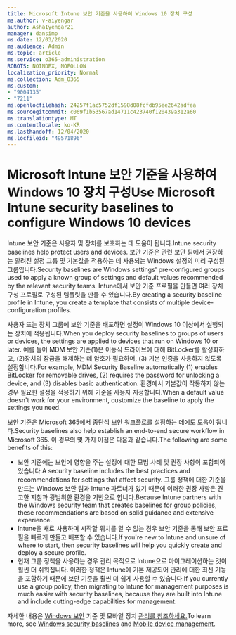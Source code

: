 ```yaml
---
title: Microsoft Intune 보안 기준을 사용하여 Windows 10 장치 구성
ms.author: v-aiyengar
author: AshaIyengar21
manager: dansimp
ms.date: 12/03/2020
ms.audience: Admin
ms.topic: article
ms.service: o365-administration
ROBOTS: NOINDEX, NOFOLLOW
localization_priority: Normal
ms.collection: Adm_O365
ms.custom:
- "9004135"
- "7211"
ms.openlocfilehash: 24257f1ac5752df1598d08fcfdb95ee2642adfea
ms.sourcegitcommit: c069f1b53567ad14711c423740f120439a312a60
ms.translationtype: MT
ms.contentlocale: ko-KR
ms.lasthandoff: 12/04/2020
ms.locfileid: "49571896"
---
```

# <a name="use-microsoft-intune-security-baselines-to-configure-windows-10-devices"></a><span data-ttu-id="c62cc-102">Microsoft Intune 보안 기준을 사용하여 Windows 10 장치 구성</span><span class="sxs-lookup"><span data-stu-id="c62cc-102">Use Microsoft Intune security baselines to configure Windows 10 devices</span></span>

<span data-ttu-id="c62cc-103">Intune 보안 기준은 사용자 및 장치를 보호하는 데 도움이 됩니다.</span><span class="sxs-lookup"><span data-stu-id="c62cc-103">Intune security baselines help protect users and devices.</span></span> <span data-ttu-id="c62cc-104">보안 기준은 관련 보안 팀에서 권장하는 알려진 설정 그룹 및 기본값을 적용하는 데 사용되는 Windows 설정의 미리 구성된 그룹입니다.</span><span class="sxs-lookup"><span data-stu-id="c62cc-104">Security baselines are Windows settings' pre-configured groups used to apply a known group of settings and default values recommended by the relevant security teams.</span></span> <span data-ttu-id="c62cc-105">Intune에서 보안 기준 프로필을 만들면 여러 장치 구성 프로필로 구성된 템플릿을 만들 수 있습니다.</span><span class="sxs-lookup"><span data-stu-id="c62cc-105">By creating a security baseline profile in Intune, you create a template that consists of multiple device-configuration profiles.</span></span>

<span data-ttu-id="c62cc-106">사용자 또는 장치 그룹에 보안 기준을 배포하면 설정이 Windows 10 이상에서 실행되는 장치에 적용됩니다.</span><span class="sxs-lookup"><span data-stu-id="c62cc-106">When you deploy security baselines to groups of users or devices, the settings are applied to devices that run on Windows 10 or later.</span></span> <span data-ttu-id="c62cc-107">예를 들어 MDM 보안 기준(1)은 이동식 드라이브에 대해 BitLocker를 활성화하고, (2)장치의 잠금을 해제하는 데 암호가 필요하며, (3) 기본 인증을 사용하지 않도록 설정합니다.</span><span class="sxs-lookup"><span data-stu-id="c62cc-107">For example, MDM Security Baseline automatically (1) enables BitLocker for removable drives, (2) requires the password for unlocking a device, and (3) disables basic authentication.</span></span> <span data-ttu-id="c62cc-108">환경에서 기본값이 작동하지 않는 경우 필요한 설정을 적용하기 위해 기준을 사용자 지정합니다.</span><span class="sxs-lookup"><span data-stu-id="c62cc-108">When a default value doesn't work for your environment, customize the baseline to apply the settings you need.</span></span>

<span data-ttu-id="c62cc-109">보안 기준은 Microsoft 365에서 종단식 보안 워크플로를 설정하는 데에도 도움이 됩니다.</span><span class="sxs-lookup"><span data-stu-id="c62cc-109">Security baselines also help establish an end-to-end secure workflow in Microsoft 365.</span></span> <span data-ttu-id="c62cc-110">이 경우의 몇 가지 이점은 다음과 같습니다.</span><span class="sxs-lookup"><span data-stu-id="c62cc-110">The following are some benefits of this:</span></span>

- <span data-ttu-id="c62cc-111">보안 기준에는 보안에 영향을 주는 설정에 대한 모범 사례 및 권장 사항이 포함되어 있습니다.</span><span class="sxs-lookup"><span data-stu-id="c62cc-111">A security baseline includes the best practices and recommendations for settings that affect security.</span></span> <span data-ttu-id="c62cc-112">그룹 정책에 대한 기준을 만드는 Windows 보안 팀과 Intune 파트너가 있기 때문에 이러한 권장 사항은 견고한 지침과 광범위한 환경을 기반으로 합니다.</span><span class="sxs-lookup"><span data-stu-id="c62cc-112">Because Intune partners with the Windows security team that creates baselines for group policies, these recommendations are based on solid guidance and extensive experience.</span></span>
- <span data-ttu-id="c62cc-113">Intune을 새로 사용하며 시작할 위치를 알 수 없는 경우 보안 기준을 통해 보안 프로필을 빠르게 만들고 배포할 수 있습니다.</span><span class="sxs-lookup"><span data-stu-id="c62cc-113">If you're new to Intune and unsure of where to start, then security baselines will help you quickly create and deploy a secure profile.</span></span>
- <span data-ttu-id="c62cc-114">현재 그룹 정책을 사용하는 경우 관리 목적으로 Intune으로 마이그레이션하는 것이 훨씬 더 쉬워집니다. 이러한 정책은 Intune에 기본 제공되어 관리에 대한 최신 기능을 포함하기 때문에 보안 기준을 훨씬 더 쉽게 사용할 수 있습니다.</span><span class="sxs-lookup"><span data-stu-id="c62cc-114">If you currently use a group policy, then migrating to Intune for management purposes is much easier with security baselines, because they are built into Intune and include cutting-edge capabilities for management.</span></span>

<span data-ttu-id="c62cc-115">자세한 내용은 [Windows 보안](https://go.microsoft.com/fwlink/?linkid=2141503) 기준 및 모바일 장치 [관리를 참조하세요.](https://go.microsoft.com/fwlink/?linkid=2141701)</span><span class="sxs-lookup"><span data-stu-id="c62cc-115">To learn more, see [Windows security baselines](https://go.microsoft.com/fwlink/?linkid=2141503) and [Mobile device management](https://go.microsoft.com/fwlink/?linkid=2141701).</span></span>